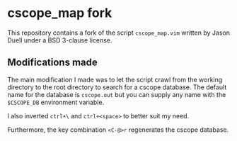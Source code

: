 # cscope\_map fork

This repository contains a fork of the script `cscope_map.vim` written by Jason Duell under a BSD 3-clause license.

## Modifications made

The main modification I made was to let the script crawl from the working directory to the root directory to search for a cscope database. The default name for the database is `cscope.out` but you can supply any name with the `$CSCOPE_DB` environment variable.

I also inverted `ctrl+\` and `ctrl+<space>` to better suit my need.

Furthermore, the key combination `<C-@>r` regenerates the cscope database.

